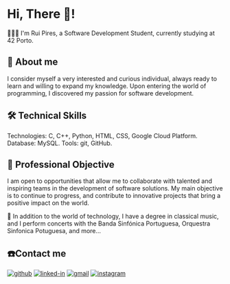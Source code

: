 # Hi, There 👋!

🧑🏽‍🎓 I'm Rui Pires, a Software Development Student, currently studying at 42 Porto.

## 🚀 About me
I consider myself a very interested and curious individual, always ready to learn and willing to expand my knowledge. Upon entering the world of programming, I discovered my passion for software development.

## 🛠️ Technical Skills
Technologies: C, C++, Python, HTML, CSS, Google Cloud Platform.
Database: MySQL.
Tools: git, GitHub.

## 💼 Professional Objective
I am open to opportunities that allow me to collaborate with talented and inspiring teams in the development of software solutions. My main objective is to continue to progress, and contribute to innovative projects that bring a positive impact on the world.

📯 In addition to the world of technology, I have a degree in classical music, and I perform concerts with the Banda Sinfónica Portuguesa, Orquestra Sinfonica Potuguesa, and more...


## ☎️Contact me
[![github](https://img.shields.io/badge/GitHub-000000?style=for-the-badge&logo=GitHub&logoColor=white)](https://github.com/Rui-Pedro-Pires)
[![linked-in](https://img.shields.io/badge/Linked_In-0077B5?style=for-the-badge&logo=LinkedIn&logoColor=white)](https://www.linkedin.com/in/ruipedrooliveirapires)
[![gmail](https://img.shields.io/badge/Gmail-D14836?style=for-the-badge&logo=Gmail&logoColor=white)](mailto:ruipedro.pires999@gmail.com)
[![instagram](https://img.shields.io/badge/Instagram-E4405F?style=for-the-badge&logo=instagram&logoColor=white)](https://www.instagram.com/ruipedro.pires/)
